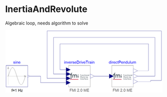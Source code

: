 # InertiaAndRevolute

Algebraic loop, needs algorithm to solve

![connected_fmus](connected_fmus.png)
